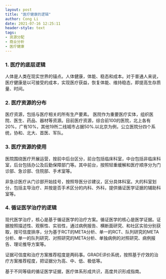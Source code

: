 ```yaml
---
layout: post
title: "医疗健康的逻辑"
author: Cong Li
date: 2021-07-16 12:25:11
header-style: text
tags:
- 资源分配
- 商业分析
- 医疗健康
---
```

### 1. 医疗的底层逻辑

人体是人类在现实世界的锚点。人体健康，体能、稳态和成本。对于普通人来说，医疗健康是以可接受的成本，实现医疗获益，恢复体能、维持稳态，即提高生存质量、时间。

### 2. 医疗资源的分布

医疗资源，包括与医疗相关的所有生产要素。 医院作为重要医疗实体，组织医院、医生、药品、器材等资源。目前医疗资源，综合前100的医院，北上各有20%，广有10%，其他19所二线城市占据50%.以北京为例，公立医院分四个系统，协和、北大、首医、军队。

### 3. 医疗资源的使用

医院围绕医疗开展运营，按前中后台区分，前台包括临床科室，中台包括非临床科室，后台包括办公及后勤保障部门等。其中前台，按照轻重缓解和医疗顺序分为门诊部、急诊部、住院部、手术室等。

非急诊医疗从门诊部开始挂号，按照导医分诊建议，区分具体科室。大的科室划分，包括主导治疗、并按是否手术区分的内科、外科，提供循证医学证据的辅助科室等。

### 4. 循证医学治疗的逻辑

现代医学治疗，核心是基于循证医学的治疗方案。循证医学的核心是医学证据。证据按照描述性、观察性、实验性，通过病例报告、横断面研究、和社区实验分别获取，按可信度排序，分为基于RCT的META分析、单一的RCT、队列研究的META分析、单一的队列研究、对照研究的META分析、单独病例的对照研究、病例报告、理论推导方案等。

证据可信度和治疗方案推荐程度是两码事。GRADE评价系统，按照基于疗效的治疗方案推荐程度，把证据分为高、中、低、极低等。

基于不同等级的循证医学证据，医疗体系形成共识，高度共识形成指南。

